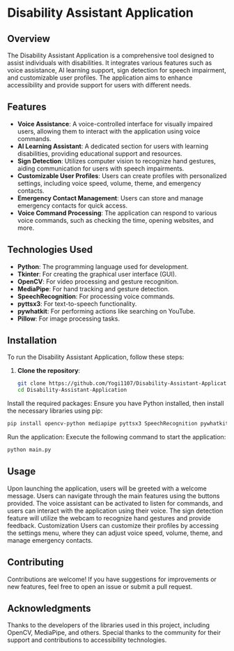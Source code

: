 # Disability Assistant Application

## Overview
The Disability Assistant Application is a comprehensive tool designed to assist individuals with disabilities. It integrates various features such as voice assistance, AI learning support, sign detection for speech impairment, and customizable user profiles. The application aims to enhance accessibility and provide support for users with different needs.

## Features
- **Voice Assistance**: A voice-controlled interface for visually impaired users, allowing them to interact with the application using voice commands.
- **AI Learning Assistant**: A dedicated section for users with learning disabilities, providing educational support and resources.
- **Sign Detection**: Utilizes computer vision to recognize hand gestures, aiding communication for users with speech impairments.
- **Customizable User Profiles**: Users can create profiles with personalized settings, including voice speed, volume, theme, and emergency contacts.
- **Emergency Contact Management**: Users can store and manage emergency contacts for quick access.
- **Voice Command Processing**: The application can respond to various voice commands, such as checking the time, opening websites, and more.

## Technologies Used
- **Python**: The programming language used for development.
- **Tkinter**: For creating the graphical user interface (GUI).
- **OpenCV**: For video processing and gesture recognition.
- **MediaPipe**: For hand tracking and gesture detection.
- **SpeechRecognition**: For processing voice commands.
- **pyttsx3**: For text-to-speech functionality.
- **pywhatkit**: For performing actions like searching on YouTube.
- **Pillow**: For image processing tasks.

## Installation
To run the Disability Assistant Application, follow these steps:

1. **Clone the repository**:
   ```bash
   git clone https://github.com/Yogi1107/Disability-Assistant-Application.git
   cd Disability-Assistant-Application
Install the required packages: Ensure you have Python installed, then install the necessary libraries using pip:

```bash
pip install opencv-python mediapipe pyttsx3 SpeechRecognition pywhatkit Pillow
```

Run the application: Execute the following command to start the application:
```bash
python main.py
```

## Usage
Upon launching the application, users will be greeted with a welcome message.
Users can navigate through the main features using the buttons provided.
The voice assistant can be activated to listen for commands, and users can interact with the application using their voice.
The sign detection feature will utilize the webcam to recognize hand gestures and provide feedback.
Customization
Users can customize their profiles by accessing the settings menu, where they can adjust voice speed, volume, theme, and manage emergency contacts.

## Contributing
Contributions are welcome! If you have suggestions for improvements or new features, feel free to open an issue or submit a pull request.

## Acknowledgments
Thanks to the developers of the libraries used in this project, including OpenCV, MediaPipe, and others.
Special thanks to the community for their support and contributions to accessibility technologies.
